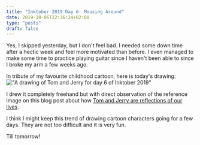 ```yaml
---
title: "Inktober 2019 Day 6: Mousing Around"
date: 2019-10-06T22:36:24+02:00
type: "posts"
draft: false
---
```


Yes, I skipped yesterday, but I don't feel bad.
I needed some down time after a hectic week and feel more motivated than before.
I even managed to make some time to practice playing guitar since I haven't been able to since I broke my arm a few weeks ago.

In tribute of my favourite childhood cartoon, here is today's drawing:
!["A drawing of Tom and Jerry for day 6 of Inktober 2019"](/images/inktober/day6.jpg "A drawing of Tom and Jerry for day 6 of Inktober 2019")

I drew it completely freehand but with direct observation of the reference image on this blog post about how [Tom and Jerry are reflections of our lives](https://www.scoopwhoop.com/Heres-How-The-Life-Of-Tom-And-Jerry-Is-Basically-A-Reflection-Of-All-Of-Our-Lives/).

I think I might keep this trend of drawing cartoon characters going for a few days. They are not too difficult and it is very fun.

Till tomorrow!